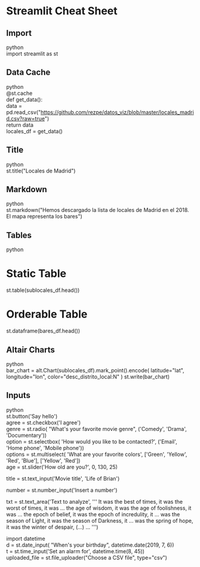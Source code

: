 # Streamlit Cheat Sheet

## Import
python  
import streamlit as st


## Data Cache  
python  
@st.cache  
def get_data():  
data = pd.read_csv("https://github.com/rezpe/datos_viz/blob/master/locales_madrid.csv?raw=true")  
return data  
locales_df = get_data()


## Title  
python  
st.title("Locales de Madrid")


## Markdown  
python  
st.markdown("Hemos descargado la lista de locales de Madrid en el 2018. El mapa representa los bares")


## Tables

python  
# Static Table  
st.table(sublocales_df.head())  
# Orderable Table  
st.dataframe(bares_df.head()) 


## Altair Charts

python  
bar_chart = alt.Chart(sublocales_df).mark_point().encode(
latitude="lat",
longitude="lon",
color="desc_distrito_local:N"
)
st.write(bar_chart)


## Inputs

python  
st.button('Say hello')  
agree = st.checkbox('I agree')  
genre = st.radio(
"What's your favorite movie genre",
('Comedy', 'Drama', 'Documentary'))  
option = st.selectbox(
'How would you like to be contacted?',
('Email', 'Home phone', 'Mobile phone'))  
options = st.multiselect(
'What are your favorite colors',
['Green', 'Yellow', 'Red', 'Blue'],
['Yellow', 'Red'])  
age = st.slider('How old are you?', 0, 130, 25)

title = st.text_input('Movie title', 'Life of Brian')

number = st.number_input('Insert a number')

txt = st.text_area('Text to analyze', '''
It was the best of times, it was the worst of times, it was
... the age of wisdom, it was the age of foolishness, it was
... the epoch of belief, it was the epoch of incredulity, it
... was the season of Light, it was the season of Darkness, it
... was the spring of hope, it was the winter of despair, (...)
... ''')

import datetime  
d = st.date_input( "When's your birthday",
datetime.date(2019, 7, 6))  
t = st.time_input('Set an alarm for', datetime.time(8, 45))  
uploaded_file = st.file_uploader("Choose a CSV file", type="csv")
